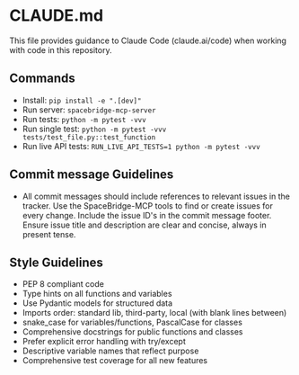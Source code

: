 # CLAUDE.md

This file provides guidance to Claude Code (claude.ai/code) when working with code in this repository.

## Commands
- Install: `pip install -e ".[dev]"`
- Run server: `spacebridge-mcp-server`
- Run tests: `python -m pytest -vvv`
- Run single test: `python -m pytest -vvv tests/test_file.py::test_function`
- Run live API tests: `RUN_LIVE_API_TESTS=1 python -m pytest -vvv`

## Commit message Guidelines

- All commit messages should include references to relevant issues in the tracker. Use the SpaceBridge-MCP tools to find or create issues for every change. Include the issue ID's in the commit message footer. Ensure issue title and description are clear and concise, always in present tense.

## Style Guidelines
- PEP 8 compliant code
- Type hints on all functions and variables
- Use Pydantic models for structured data
- Imports order: standard lib, third-party, local (with blank lines between)
- snake_case for variables/functions, PascalCase for classes
- Comprehensive docstrings for public functions and classes
- Prefer explicit error handling with try/except
- Descriptive variable names that reflect purpose
- Comprehensive test coverage for all new features
